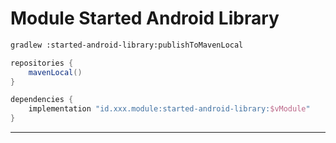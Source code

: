 # Module Started Android Library

```bash
gradlew :started-android-library:publishToMavenLocal
```

```gradle
repositories {
    mavenLocal()
}

dependencies {
    implementation "id.xxx.module:started-android-library:$vModule"
}
```
---